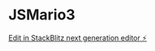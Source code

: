 # JSMario3

[Edit in StackBlitz next generation editor ⚡️](https://stackblitz.com/~/github.com/augunautics/JSMario3)